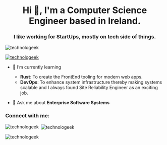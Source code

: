 <h1 align="center">Hi 👋, I'm a Computer Science Engineer based in Ireland.</h1>
<h3 align="center">I like working for StartUps, mostly on tech side of things.</h3>

<p align="left"> <img src="https://komarev.com/ghpvc/?username=technologeek&label=Profile%20views&color=0e75b6&style=flat" alt="technologeek" /> </p>

</p>
<p align="left"> <a href="https://github.com/ryo-ma/github-profile-trophy"><img src="https://github-profile-trophy.vercel.app/?username=technologeek" alt="technologeek" /></a> </p>

- 🌱 I’m currently learning 
    - **Rust**: To create the FrontEnd tooling for modern web apps.
    - **DevOps**: To enhance system infrastructure thereby making systems scalable and I always found Site Reliability Engineer as an exciting job.

- 💬 Ask me about **Enterprise Software Systems**

<h3 align="left">Connect with me:</h3>
<p align="left">
</p>


<p><img align="left" src="https://github-readme-stats-sigma-five.vercel.app/api/top-langs?username=technologeek&show_icons=true&locale=en&layout=compact" alt="technologeek" /></p>

<p>&nbsp;<img align="center" src="https://github-readme-stats-sigma-five.vercel.app/api?username=technologeek&show_icons=true&locale=en" alt="technologeek" /></p>

<p><img align="center" src="https://github-readme-streak-stats.herokuapp.com/?user=technologeek&" alt="technologeek" /></p>
